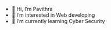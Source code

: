 - 👋 Hi, I’m Pavithra
- 👀 I’m interested in Web developing
- 🌱 I’m currently learning Cyber Security

<!---
Pavii16/Pavii16 is a ✨ special ✨ repository because its `README.md` (this file) appears on your GitHub profile.
You can click the Preview link to take a look at your changes.
--->
